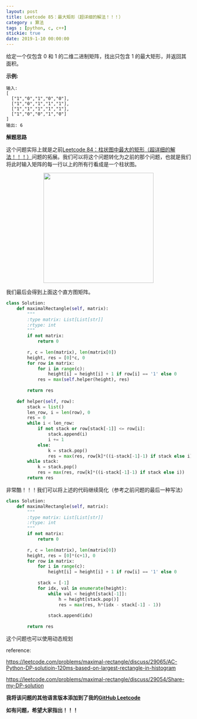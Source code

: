 ```yaml
---
layout: post
title: Leetcode 85：最大矩形（超详细的解法！！！）
category : 算法
tags : [python, c, c++]
stickie: true
date: 2019-1-10 00:00:00
---
```


给定一个仅包含 0 和 1 的二维二进制矩阵，找出只包含 1 的最大矩形，并返回其面积。

**示例:**

```
输入:
[
  ["1","0","1","0","0"],
  ["1","0","1","1","1"],
  ["1","1","1","1","1"],
  ["1","0","0","1","0"]
]
输出: 6
```

**解题思路**

这个问题实际上就是之前[Leetcode 84：柱状图中最大的矩形（超详细的解法！！！）](https://blog.csdn.net/qq_17550379/article/details/85093224)问题的拓展。我们可以将这个问题转化为之前的那个问题，也就是我们将此时输入矩阵的每一行以上的所有行看成是一个柱状图。

<center class="half">
    <img src="https://raw.githubusercontent.com/wiki/luliyucoordinate/ImageBed/85/2018_12_22_1.png" width="300" hegiht="150">
</center>

我们最后会得到上面这个直方图矩阵。

```python
class Solution:
    def maximalRectangle(self, matrix):
        """
        :type matrix: List[List[str]]
        :rtype: int
        """
        if not matrix:
            return 0
        
        r, c = len(matrix), len(matrix[0])
        height, res = [0]*c, 0
        for row in matrix:
            for i in range(c):
                height[i] = height[i] + 1 if row[i] == '1' else 0
            res = max(self.helper(height), res)
            
        return res
    
    def helper(self, row):
        stack = list()
        len_row, i = len(row), 0
        res = 0
        while i < len_row:
            if not stack or row[stack[-1]] <= row[i]:
                stack.append(i)
                i += 1
            else:
                k = stack.pop()
                res = max(res, row[k]*((i-stack[-1]-1) if stack else i))
        while stack:
            k = stack.pop()
            res = max(res, row[k]*((i-stack[-1]-1) if stack else i))
        return res
```

非常酷！！！我们可以将上述的代码继续简化（参考之前问题的最后一种写法）

```python
class Solution:
    def maximalRectangle(self, matrix):
        """
        :type matrix: List[List[str]]
        :rtype: int
        """
        if not matrix:
            return 0
        
        r, c = len(matrix), len(matrix[0])
        height, res = [0]*(c+1), 0
        for row in matrix:
            for i in range(c):
                height[i] = height[i] + 1 if row[i] == '1' else 0
            
            stack = [-1]
            for idx, val in enumerate(height):
                while val < height[stack[-1]]:
                    h = height[stack.pop()]
                    res = max(res, h*(idx - stack[-1] - 1))
                    
                stack.append(idx)
                
        return res
```

这个问题也可以使用动态规划

reference:

https://leetcode.com/problems/maximal-rectangle/discuss/29065/AC-Python-DP-solutioin-120ms-based-on-largest-rectangle-in-histogram

https://leetcode.com/problems/maximal-rectangle/discuss/29054/Share-my-DP-solution

**我将该问题的其他语言版本添加到了我的[GitHub Leetcode](https://github.com/luliyucoordinate/Leetcode)**

**如有问题，希望大家指出！！！**
